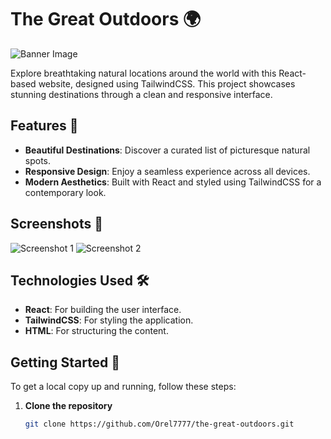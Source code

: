 # The Great Outdoors 🌍

![Banner Image](https://example.com/banner-image.jpg) <!-- Replace with your banner image URL -->

Explore breathtaking natural locations around the world with this React-based website, designed using TailwindCSS. This project showcases stunning destinations through a clean and responsive interface.

## Features 🌟
- **Beautiful Destinations**: Discover a curated list of picturesque natural spots.
- **Responsive Design**: Enjoy a seamless experience across all devices.
- **Modern Aesthetics**: Built with React and styled using TailwindCSS for a contemporary look.

## Screenshots 📸

![Screenshot 1](https://example.com/screenshot1.jpg) <!-- Replace with your screenshot URL -->
![Screenshot 2](https://example.com/screenshot2.jpg) <!-- Replace with your screenshot URL -->

## Technologies Used 🛠️
- **React**: For building the user interface.
- **TailwindCSS**: For styling the application.
- **HTML**: For structuring the content.

## Getting Started 🚀

To get a local copy up and running, follow these steps:

1. **Clone the repository**
   ```bash
   git clone https://github.com/Orel7777/the-great-outdoors.git
